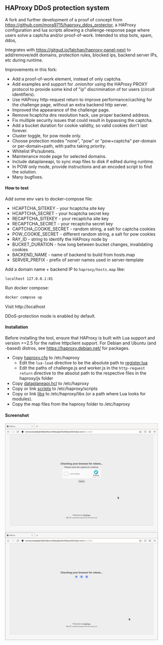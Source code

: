 ## HAProxy DDoS protection system

A fork and further development of a proof of concept from https://github.com/mora9715/haproxy_ddos_protector, a HAProxy configuration and lua scripts allowing a challenge-response page where users solve a captcha and/or proof-of-work.
Intended to stop bots, spam, ddos, 

Integrates with https://gitgud.io/fatchan/haproxy-panel-next to add/remove/edit domains, protection rules, blocked ips, backend server IPs, etc during runtime.

Improvements in this fork:

- Add a proof-of-work element, instead of only captcha.
- Add examples and support for .onion/tor using the HAProxy PROXY protocol to provide some kind of "ip" discrimination of tor users (circuit identifiers).
- Use HAProxy http-request return to improve performance/caching for the challenge page, without an extra backend http server.
- Improved the appearance of the challenge page.
- Remove hcaptcha dns resolution hack, use proper backend address.
- Fix multiple security issues that could result in bypassing the captcha.
- Add a bucket duration for cookie validity, so valid cookies don't last forever.
- Cluster toggle, for pow mode only.
- Choose protection modes "none", "pow" or "pow+captcha" per-domain or per-domain+path, with paths taking priority.
- Whitelist IPs/subnets.
- Maintenance mode page for selected domains.
- Include dataplaneapi, to sync map files to disk if edited during runtime.
- In POW only mode, provide instructions and an encoded script to find the solution.
- Many bugfixes.

#### How to test

Add some env vars to docker-compose file:

- HCAPTCHA_SITEKEY - your hcaptcha site key
- HCAPTCHA_SECRET - your hcaptcha secret key
- RECAPTCHA_SITEKEY - your recaptcha site key
- RECAPTCHA_SECRET - your recaptcha secret key
- CAPTCHA_COOKIE_SECRET - random string, a salt for captcha cookies
- POW_COOKIE_SECRET - different random string, a salt for pow cookies
- RAY_ID - string to identify the HAProxy node by
- BUCKET_DURATION - how long between bucket changes, invalidating cookies
- BACKEND_NAME - name of backend to build from hosts.map
- SERVER_PREFIX - prefix of server names used in server-template

Add a domain name + backend IP to `haproxy/hosts.map` like:
```plain
localhost 127.0.0.1:81
```

Run docker compose:
```bash
docker compose up
```

Visit http://localhost

DDoS-protection mode is enabled by default.

#### Installation

Before installing the tool, ensure that HAProxy is built with Lua support and version >=2.5 for the native httpclient support. For Debian and Ubuntu (and -based) distros, see https://haproxy.debian.net/ for packages.

- Copy [haproxy.cfg](haproxy/haproxy.cfg) to /etc/haproxy
  - Edit the `lua-load` directive to be the absolute path to [register.lua](src/scripts/register.lua)
  - Edit the paths of challenge.js and worker.js in the `http-request return` directive to the absolut path to the respective files in the haproxy/js folder
- Copy [dataplaneapi.hcl](haproxy/dataplaneapi.hcl) to /etc/haproxy
- Copy or link [scripts](src/scripts) to /etc/haproxy/scripts
- Copy or link [libs](src/libs) to /etc/haproxy/libs (or a path where Lua looks for modules).
- Copy the map files from the haproxy folder to /etc/haproxy

#### Screenshot

![captcha](img/captcha.png "captcha mode (pow done asynchronously in background)")
![nocaptcha](img/nocaptcha.png "no captcha mode")
